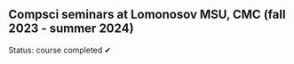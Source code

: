 <h2> Compsci seminars at Lomonosov MSU, CMC (fall 2023 - summer 2024) </h2>

Status: course completed ✔
